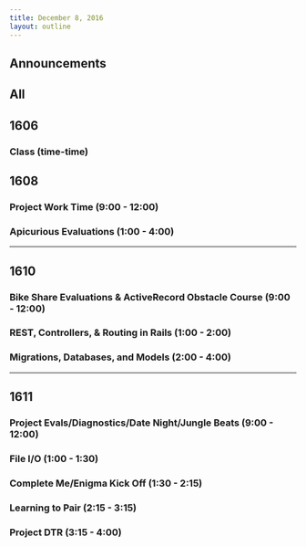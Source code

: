 ```yaml
---
title: December 8, 2016
layout: outline
---
```



## Announcements


## All

## 1606

### Class (time-time)

## 1608

### Project Work Time (9:00 - 12:00) 

### Apicurious Evaluations (1:00 - 4:00)

***

## 1610

### Bike Share Evaluations & ActiveRecord Obstacle Course (9:00 - 12:00)

### REST, Controllers, & Routing in Rails (1:00 - 2:00)

### Migrations, Databases, and Models (2:00 - 4:00)

***

## 1611

### Project Evals/Diagnostics/Date Night/Jungle Beats (9:00 - 12:00)

### File I/O (1:00 - 1:30)

### Complete Me/Enigma Kick Off (1:30 - 2:15)

### Learning to Pair (2:15 - 3:15)

### Project DTR (3:15 - 4:00)

